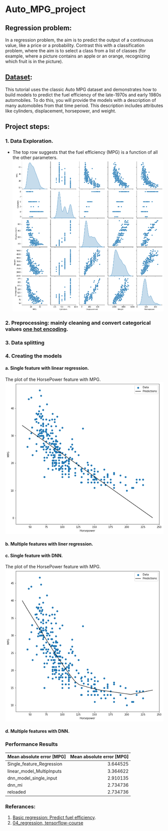 # Auto_MPG_project

## Regression problem: 
In a regression problem, the aim is to predict the output of a continuous value, like a price or a probability. 
Contrast this with a classification problem, where the aim is to select a class from a list of classes (for example, where a picture contains an apple or an orange, recognizing which fruit is in the picture).

## [Dataset](https://archive.ics.uci.edu/ml/datasets/auto+mpg): 

This tutorial uses the classic Auto MPG dataset and demonstrates how to build models to predict the fuel efficiency of the late-1970s and early 1980s automobiles. To do this, you will provide the models with a description of many automobiles from that time period. 
This description includes attributes like cylinders, displacement, horsepower, and weight.

## Project steps:

### 1. Data Exploration. 
* The top row suggests that the fuel efficiency (MPG) is a function of all the other parameters.
![image](images/Seaborn_results.png)
### 2. Preprocessing: mainly cleaning and convert categorical values [one hot encoding](https://en.wikipedia.org/wiki/One-hot).
### 3. Data splitting
### 4. Creating the models
#### a. Single feature with linear regression.
The plot of the HorsePower feature with MPG.
![image2](images/Regression_single_feature.png)
#### b. Multiple features with liner regression.
#### c. Single feature with DNN.
The plot of the HorsePower feature with MPG.
![image2](images/DNN_single_feature.png)
#### d. Multiple features with DNN.
       
### Performance Results

|Mean absolute error [MPG] |Mean absolute error [MPG]|
|:-------------------------|------------------------:|
|Single_feature_Regression |	3.644525          |
|linear_model_MultipInputs |	3.364622          |
|dnn_model_single_input    |	2.910135          |
|dnn_mi	             |       2.734736          |
|reloaded	             |       2.734736          |

### Referances:
1. [Basic regression: Predict fuel efficiency](https://www.tensorflow.org/tutorials/keras/regression#the_auto_mpg_dataset).
2. [04_regression, tensorflow-course](https://github.com/python-engineer/tensorflow-course/blob/master/04_regression.ipynb)
